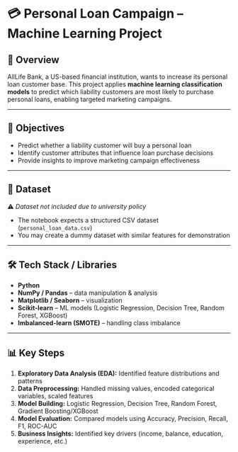 # 💳 Personal Loan Campaign – Machine Learning Project  

## 📌 Overview  
AllLife Bank, a US-based financial institution, wants to increase its personal loan customer base. This project applies **machine learning classification models** to predict which liability customers are most likely to purchase personal loans, enabling targeted marketing campaigns.  

---

## 🎯 Objectives  
- Predict whether a liability customer will buy a personal loan  
- Identify customer attributes that influence loan purchase decisions  
- Provide insights to improve marketing campaign effectiveness  

---

## 📂 Dataset  
⚠️ *Dataset not included due to university policy*  
- The notebook expects a structured CSV dataset (`personal_loan_data.csv`)  
- You may create a dummy dataset with similar features for demonstration  

---

## 🛠️ Tech Stack / Libraries  
- **Python**  
- **NumPy / Pandas** – data manipulation & analysis  
- **Matplotlib / Seaborn** – visualization  
- **Scikit-learn** – ML models (Logistic Regression, Decision Tree, Random Forest, XGBoost)  
- **Imbalanced-learn (SMOTE)** – handling class imbalance  

---

## 📊 Key Steps  
1. **Exploratory Data Analysis (EDA):** Identified feature distributions and patterns  
2. **Data Preprocessing:** Handled missing values, encoded categorical variables, scaled features  
3. **Model Building:** Logistic Regression, Decision Tree, Random Forest, Gradient Boosting/XGBoost  
4. **Model Evaluation:** Compared models using Accuracy, Precision, Recall, F1, ROC-AUC  
5. **Business Insights:** Identified key drivers (income, balance, education, experience, etc.)  
